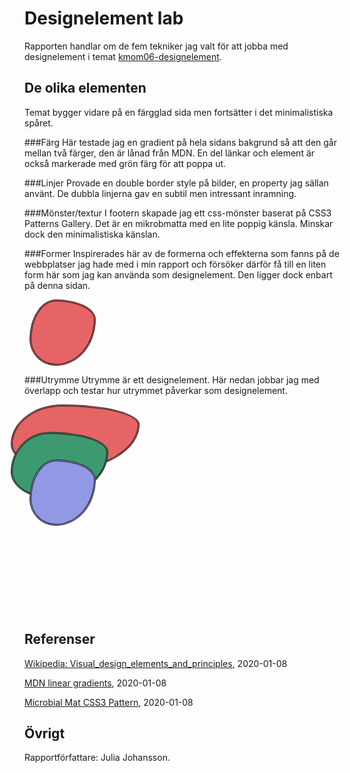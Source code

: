 Designelement lab
=======================

Rapporten handlar om de fem tekniker jag valt för att jobba med designelement i temat [kmom06-designelement](rapport/designelement?style=kmom06-designelement).


De olika elementen
-----------------------
Temat bygger vidare på en färgglad sida men fortsätter i det minimalistiska spåret.

###Färg
Här testade jag en gradient på hela sidans bakgrund så att den går mellan två färger, den är lånad från MDN. En del länkar och element är också markerade med grön färg för att poppa ut.

###Linjer
Provade en double border style på bilder, en property jag sällan använt. De dubbla linjerna gav en subtil men intressant inramning.

###Mönster/textur
I footern skapade jag ett css-mönster baserat på CSS3 Patterns Gallery. Det är en mikrobmatta  med en lite poppig känsla. Minskar dock den minimalistiska känslan.

###Former
Inspirerades här av de formerna och effekterna som fanns på de webbplatser jag hade med i min rapport och försöker därför få till en liten form här som jag kan använda som designelement. Den ligger dock enbart på denna sidan.

<div style="background-color: #e66465; width: 100px; height: 100px; margin: 8px; border-radius: 40% 60% 60% 40% / 60% 30% 70% 40%; border-style: double"></div>

###Utrymme
Utrymme är ett designelement. Här nedan jobbar jag med överlapp och testar hur utrymmet påverkar som designelement.

<div style="background-color: #e66465; width: 200px; height: 100px; margin: 8px; border-radius: 40% 60% 60% 40% / 60% 30% 70% 40%; border-style: double; position: relative; right: 30px"></div>

<div style="background-color: #3D9970; width: 150px; height: 100px; margin: 8px; border-radius: 40% 60% 60% 40% / 60% 30% 70% 40%; border-style: double; position: relative; right: 30px; bottom: 70px"></div>

<div style="background-color: #9198e5; width: 100px; height: 100px; margin: 8px; border-radius: 40% 60% 60% 40% / 60% 30% 70% 40%; border-style: double; position: relative; bottom: 140px"></div>

Referenser
-----------------------

[Wikipedia: Visual_design_elements_and_principles](https://en.wikipedia.org/wiki/Visual_design_elements_and_principles), 2020-01-08

[MDN linear gradients](https://developer.mozilla.org/en-US/docs/Web/CSS/linear-gradient), 2020-01-08

[Microbial Mat CSS3 Pattern](https://leaverou.github.io/css3patterns/#microbial-mat), 2020-01-08


Övrigt
-----------------------

Rapportförfattare: Julia Johansson.
